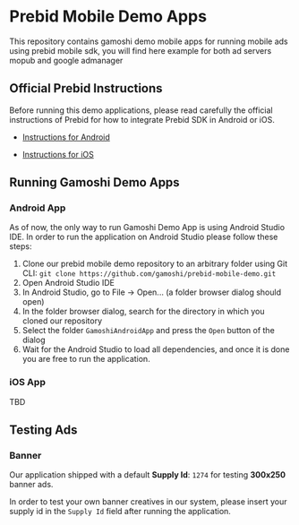 # Prebid Mobile Demo Apps

This repository contains gamoshi demo mobile apps for running mobile ads using prebid mobile sdk, you will find here example for both ad servers mopub and google admanager


## Official Prebid Instructions

Before running this demo applications, please read carefully the official instructions of Prebid for how to integrate Prebid SDK in Android or iOS.

- [Instructions for Android](http://prebid.org/prebid-mobile/pbm-api/android/code-integration-android.html)

- [Instructions for iOS](http://prebid.org/prebid-mobile/pbm-api/ios/code-integration-ios.html)

## Running Gamoshi Demo Apps

### Android App

As of now, the only way to run Gamoshi Demo App is using Android Studio IDE.
In order to run the application on Android Studio please follow these steps:

1. Clone our prebid mobile demo repository to an arbitrary folder using Git CLI:
   `git clone https://github.com/gamoshi/prebid-mobile-demo.git`
2. Open Android Studio IDE
3. In Android Studio, go to File -> Open... (a folder browser dialog should open)
4. In the folder browser dialog, search for the directory in which you cloned our repository
5. Select the folder `GamoshiAndroidApp` and press the `Open` button of the dialog
6. Wait for the Android Studio to load all dependencies, and once it is done you are free to run the application.

### iOS App

TBD

## Testing Ads

### Banner

Our application shipped with a default **Supply Id**: `1274` for testing **300x250** banner ads.

In order to test your own banner creatives in our system, please insert your supply id in the `Supply Id` field after running the application.
